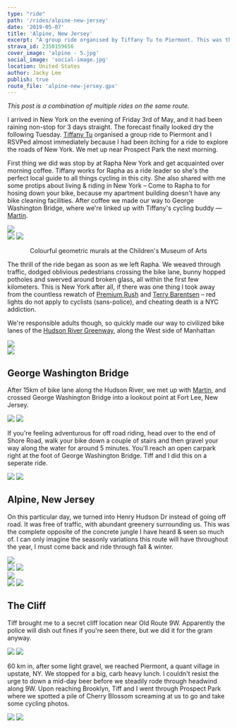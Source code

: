 ```yaml
---
type: "ride"
path: '/rides/alpine-new-jersey'
date: '2019-05-07'
title: 'Alpine, New Jersey'
excerpt: "A group ride organised by Tiffany Tu to Piermont. This was the complete opposite of the concrete jungle I have heard & seen so much of."
strava_id: 2350159656
cover_image: 'alpine - 5.jpg'
social_image: 'social-image.jpg'
location: United States
author: Jacky Lee
publish: true
route_file: 'alpine-new-jersey.gpx'
---
```


*This post is a combination of multiple rides on the same route.*

I arrived in New York on the evening of Friday 3rd of May, and it had been raining non-stop for 3 days straight. The forecast finally looked dry the following Tuesday. [Tiffany Tu](https://www.instagram.com/tifftuu/) organised a group ride to Piermont and I RSVPed almost immediately because I had been itching for a ride to explore the roads of New York. We met up near <marker-link lat='40.651381' lng='-73.971898' label='A' zoom='14'>Prospect Park</marker-link> the next morning.

First thing we did was stop by at Rapha New York and get acquainted over morning coffee. Tiffany works for Rapha as a ride leader so she's the perfect local guide to all things cycling in this city. She also shared with me some protips about living & riding in New York – Come to Rapha to for hosing down your bike, because my apartment building doesn't have any bike cleaning facilities. After coffee we made our way to George Washington Bridge, where we're linked up with Tiffany's cycling buddy — [Martin](https://www.instagram.com/martinlau_/).

<div class='c-photo-cluster'>
<div class='flex'>
<image-zoom><img src='alpine - 27.jpg'/></image-zoom>
</div>
<div class='flex'>
<image-zoom><img src='alpine - 40.jpg'/></image-zoom>
<image-zoom><img src='alpine - 41.jpg'/></image-zoom>
</div>
<p style='text-align: center'>
<marker-link lat='40.727449' lng='-74.008574' label='B' zoom='13'>Colourful geometric murals at the Children's Museum of Arts</marker-link>
</p>
</div>

The thrill of the ride began as soon as we left Rapha. We weaved through traffic, dodged oblivious pedestrians crossing the bike lane, bunny hopped potholes and swerved around broken glass, all within the first few kilometers. This is New York after all, if there was one thing I took away from the countless rewatch of [Premium Rush](https://letterboxd.com/film/premium-rush/) and [Terry Barentsen](https://www.youtube.com/channel/UCHRUAMAzVUS_Szvxn55GXaQ) – red lights do not apply to cyclists (sans-police), and cheating death is a NYC addiction.

We're responsible adults though, so quickly made our way to civilized bike lanes of the [Hudson River Greenway](http://www.nycbikemaps.com/maps/manhattan-waterfront-greenway-bike-map/), along the <marker-link lat='40.725877' lng='-74.010921' label='C' zoom='13'>West side</marker-link> of Manhattan

<div class='c-photo-cluster'><image-zoom caption="Weaving through traffic on our way to the Hudson River Greenway"><img src='alpine - 6.jpg'/></image-zoom></div>

<div class='c-photo-cluster'><image-zoom caption="15km of bike lane was nice and flat along the Hudson River."><img src='alpine - 23.jpg'/></image-zoom></div>

## George Washington Bridge
After 15km of bike lane along the Hudson River, we met up with [Martin](https://www.instagram.com/martinlau_/), and crossed <marker-link lat='40.849610' lng='-73.942614' label='D' zoom='13'>George Washington Bridge</marker-link> into a <marker-link lat='40.852618' lng='-73.962051' label='E' zoom='13'>lookout</marker-link> point at Fort Lee, New Jersey.

<div class='c-photo-cluster'>
<div class='flex'>
<image-zoom caption='🍑• 📸 Tiffany Tu'><img src='alpine - 4.jpg'/></image-zoom>
<image-zoom caption='🍑🍑• 📸 Martin Lau'><img src='alpine - 2.jpg'/></image-zoom>
</div>
</div>

If you're feeling adventurous for off road riding, head over to the end of <marker-link lat='40.846182' lng='-73.964154' label='F' zoom='14'>Shore Road</marker-link>, walk your bike down a couple of stairs and then gravel your way along the water for around 5 minutes. You'll reach an <marker-link lat='40.852676' lng='-73.959329' label='G' zoom='14'>open carpark</marker-link> right at the foot of George Washington Bridge. Tiff and I did this on a seperate ride.


<div class='c-photo-cluster'>
<div class='flex'>
<image-zoom caption='Off road riding along the water.'><img src='alpine - 48.jpg'/></image-zoom>
<image-zoom caption='Bottom of George Washington Bridge • 📸 Tiffany Tu'><img src='alpine - 47.JPG'/></image-zoom>
</div>
</div>


## Alpine, New Jersey
On this particular day, we turned into Henry Hudson Dr instead of going off road. It was free of traffic, with abundant greenery surrounding us. This was the complete opposite of the concrete jungle I have heard & seen so much of. I can only imagine the seasonly variations this route will have throughout the year, I must come back and ride through fall & winter.

<div class='c-photo-cluster'>
<image-zoom><img src='alpine - 5.jpg'/></image-zoom>
<div class='flex'>
<image-zoom><img src='alpine - 14.jpeg'/></image-zoom>
<image-zoom><img src='alpine - 25.jpg'/></image-zoom>
</div>
<div class="flex">
<image-zoom><img src='alpine - 28.jpg'/></image-zoom>
</div>
<div class="flex">
<image-zoom><img src='alpine - 13.jpeg'/></image-zoom>
<image-zoom><img src='alpine - 15.jpeg'/></image-zoom>
</div>
</div>

## The Cliff
Tiff brought me to a secret cliff location near Old Route 9W. Apparently the police will dish out fines if you're seen there, but we did it for the gram anyway.

<div class='c-photo-cluster'>
<div class='flex'>
<image-zoom><img src='alpine - 43.jpeg'/></image-zoom>
<image-zoom><img src='alpine - 44.jpeg'/></image-zoom>
</div>
</div>

60 km in, after some light gravel, we reached <marker-link lat='41.042807' lng='-73.919393' label='H' zoom='13'>Piermont</marker-link>, a quant village in upstate, NY. We stopped for a big, carb heavy lunch. I couldn't resist the urge to down a mid-day beer before we steadily rode through headwind along 9W. Upon reaching Brooklyn, Tiff and I went through Prospect Park where we spotted a pile of Cherry Blossom screaming at us to go and take some cycling photos.

<div class='c-photo-cluster'>
<div class='flex'>
<image-zoom><img src='alpine - 29.jpg'/></image-zoom>
<image-zoom><img src='alpine - 31.jpg'/></image-zoom>
</div>
</div>
